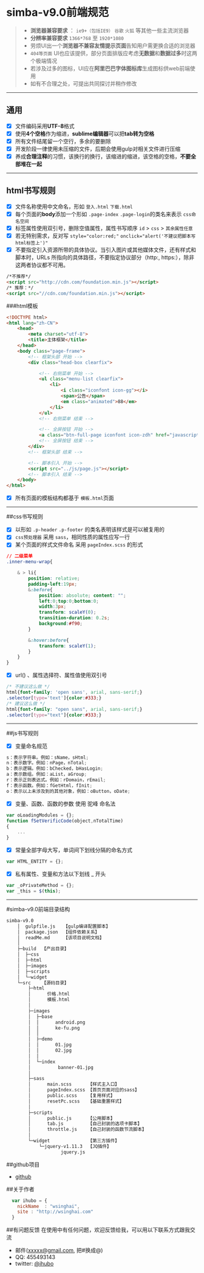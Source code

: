 # simba-v9.0前端规范

> * **浏览器兼容要求** ： `ie9+（包括IE9）` `谷歌` `火狐` 等其他一些主流浏览器
> * **分辨率兼容要求** `1366*768` 至 `1920*1080`
> * 劳烦UI出一个**浏览器不兼容友情提示页面**告知用户需更换合适的浏览器
> * `404等页面` UI也应该提供，部分页面排版应考虑**无数据**和**数据过多**时这两个极端情况
> * 若涉及过多的图标，UI应在**阿里巴巴字体图标库**生成图标供web前端使用
> * 如有不合理之处，可提出共同探讨并稍作修改

---

## 通用
- [x] 文件编码采用**UTF-8**格式
- [x] 使用**4个空格**作为缩进，**sublime编辑器**可以把**tab转为空格**
- [x] 所有文件结尾留一个空行，多余的要删除
- [x] 开发阶段一律使用未压缩的文件，后期会使用gulp对相关文件进行压缩
- [x] 养成**合理注释**的习惯，该换行的换行，该缩进的缩进，该空格的空格，**不要全部堆在一起**

---

## html书写规则
- [x] 文件名称使用中文命名，形如 `登入.html` `下载.html`
- [x] 每个页面的**body**添加一个形如 `.page-index` `.page-login`的类名来表示 `css命名空间`
- [x] 标签属性使用双引号，删除空值属性，属性书写顺序 `id` > `css` > `其余属性任意`
- [x] 若无特别需求，反对写 `style="color:red;"` `onclick="alert('不建议把脚本写html标签上')"`
- [x] 不要指定引入资源所带的具体协议。当引入图片或其他媒体文件，还有样式和脚本时，URLs 所指向的具体路径，不要指定协议部分（http:, https:），除非这两者协议都不可用。
```html
/*不推荐*/
<script src="http://cdn.com/foundation.min.js"></script>
/* 推荐：*/
<script src="//cdn.com/foundation.min.js"></script>
```
###html模板
```html
<!DOCTYPE html>
<html lang="zh-CN">
    <head>
        <meta charset="utf-8">
        <title>主体框架</title>
    </head>
    <body class="page-frame">
        <!-- 框架头部 开始 -->
        <div class="head-box clearfix">

            <!-- 右侧菜单 开始 -->
            <ul class="menu-list clearfix">
                <li>
                    <i class="iconfont icon-gg"></i>
                    <span>公告</span>
                    <em class="animated">88</em>
                </li>
            </ul>
            <!-- 右侧菜单 结束 -->

            <!-- 全屏按钮 开始 -->
            <a class="btn-full-page iconfont icon-zdh" href="javascript:;"></a>
            <!-- 全屏按钮 结束 -->
        </div>
        <!-- 框架头部 结束 -->

        <!-- 脚本引入 开始 -->
        <script src="../js/page.js"></script>
        <!-- 脚本引入 结束 -->
    </body>
</html>
```
- [x] 所有页面的模板结构都基于 `模板.html`页面

---

##css书写规则

- [x] 以形如 `.p-header` `.p-footer` 的类名表明该样式是可以被复用的
- [x] `css预处理器` 采用 `sass`，相同性质的属性应写一行
- [x] 某个页面的样式文件命名 采用 `pageIndex.scss` 的形式
```css
// 二级菜单
.inner-menu-wrap{

    & > li{
        position: relative;
        padding-left:19px;
        &:before{
            position: absolute; content: "";
            left:0;top:0;bottom:0;
            width:3px;
            transform: scaleY(0);
            transition-duration: 0.2s;
            background:#f90;
        }

        &:hover:before{
            transform: scaleY(1);
        }
    }
}
```

- [x] url() 、属性选择符、属性值使用双引号
```css
/* 不建议这么做 */
html{font-family: 'open sans', arial, sans-serif;}
.selector[type='text']{color:#333;}
/* 建议这么做 */
html{font-family: "open sans", arial, sans-serif;}
.selector[type="text"]{color:#333;}
```

---

##js书写规则
- [x] 变量命名规范
```js
s：表示字符串。例如：sName，sHtml;
n：表示数字。例如：nPage，nTotal;
b：表示逻辑。例如：bChecked，bHasLogin;
a：表示数组。例如：aList，aGroup;
r：表示正则表达式。例如：rDomain，rEmail;
f：表示函数。例如：fGetHtml，fInit;
o：表示以上未涉及到的其他对象，例如：oButton，oDate;
```

- [x] 变量、函数、函数的参数 使用 驼峰 命名法
```js
var oLoadingModules = {};
function fSetVerificCode(object,nTotalTime)
{
    ...
}
```

- [x] 常量全部字母大写，单词间下划线分隔的命名方式
```js
var HTML_ENTITY = {};
```

- [x] 私有属性、变量和方法以下划线 _ 开头
```js
var _oPrivateMethod = {};
var _this = $(this);
```
---

#simba-v9.0前端目录结构

```html
simba-v9.0
    │  gulpfile.js   【gulp编译配置脚本】
    │  package.json  【组件依赖关系】
    │  readMe.md     【该项目说明文档】
    │
    ├─build  【产出目录】
    │  ├─css
    │  ├─html
    │  ├─images
    │  ├─scripts
    │  └─widget
    └─src    【源码目录】
        ├─html
        │      价格.html
        │      模板.html
        │
        ├─images
        │  ├─base
        │  │      android.png
        │  │      ke-fu.png
        │  │
        │  ├─demo
        │  │      01.jpg
        │  │      02.jpg
        │  │
        │  └─index
        │          banner-01.jpg
        │
        ├─sass
        │      main.scss      【样式主入口】
        │      pageIndex.scss 【首页页面对应的sass】
        │      public.scss    【复用样式】
        │      resetPc.scss   【基础重置样式】
        │
        ├─scripts
        │      public.js      【公用脚本】
        │      tab.js         【自己封装的选项卡脚本】
        │      throttle.js    【自己封装的函数节流脚本】
        │
        └─widget              【第三方插件】
            └─jquery-v1.11.3  【JQ插件】
                    jquery.js
```

##github项目


* [github](http://mouapp.com/) 

##关于作者

```javascript
  var ihubo = {
    nickName  : "wsinghai",
    site : "http://wsinghai.com"
  }
```


##有问题反馈
在使用中有任何问题，欢迎反馈给我，可以用以下联系方式跟我交流

* 邮件(xxxxx@gmail.com, 把#换成@)
* QQ: 455493143
* twitter: [@ihubo](http://xxxxxxxx)